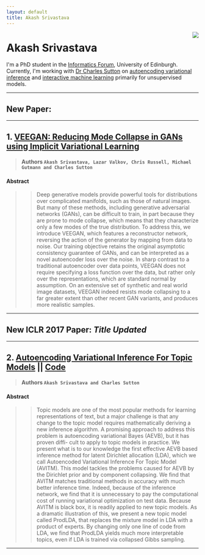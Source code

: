 ```yaml
---
layout: default
title: Akash Srivastava
---
```


<!-- <div class="blurb">
	<h1>Akash Srivastava</h1>
	<p>![profile](/profile.jpg) I'm a PhD student in the <a href="http://www.ed.ac.uk/informatics/about/location/forum">Informatics Forum </a>, 
		University of Edinburgh.</p>
	<p>I'm currently working with <a href="http://homepages.inf.ed.ac.uk/csutton/">Dr Charles Sutton</a> 
		on <a href="https://www.cs.princeton.edu/courses/archive/fall11/cos597C/lectures/variational-inference-i.pdf"> ![profile](/profile.jpg)  <img style="float: left;" src="/profile.jpg">
		variational inference</a> and <br>interactive machine learning primarily for unsupervised models. </p>
</div><!-- /.blurb --> 

<img style="float: right;" src="/profile.jpg">

#   Akash Srivastava

I'm a PhD student in the [Informatics Forum](http://www.ed.ac.uk/informatics/about/location/forum), University of Edinburgh. Currently, I'm working with [Dr Charles Sutton](http://homepages.inf.ed.ac.uk/csutton/) on [autoencoding variational inference](http://akashgit.github.io/Neural-Variational-Inference/) and [interactive machine learning](https://arxiv.org/abs/1602.06886v1) primarily for unsupervised models.

---

## New Paper:

---

## 1. [VEEGAN: Reducing Mode Collapse in GANs using Implicit Variational Learning](/veegan_fh.pdf)

> #### Authors `Akash Srivastava, Lazar Valkov, Chris Russell, Michael Gutmann and Charles Sutton`

#### Abstract

>> Deep generative models provide powerful tools for distributions over complicated
manifolds, such as those of natural images. But many of these methods, including
generative adversarial networks (GANs), can be difficult to train, in part because
they are prone to mode collapse, which means that they characterize only a few
modes of the true distribution. To address this, we introduce VEEGAN, which
features a reconstructor network, reversing the action of the generator by mapping
from data to noise. Our training objective retains the original asymptotic consistency
guarantee of GANs, and can be interpreted as a novel autoencoder loss over
the noise. In sharp contrast to a traditional autoencoder over data points, VEEGAN
does not require specifying a loss function over the data, but rather only over the
representations, which are standard normal by assumption. On an extensive set of
synthetic and real world image datasets, VEEGAN indeed resists mode collapsing
to a far greater extent than other recent GAN variants, and produces more realistic
samples.

---

## New ICLR 2017 Paper: *Title Updated*

---

## 2. [Autoencoding Variational Inference For Topic Models](http://openreview.net/forum?id=BybtVK9lg) || [Code](https://github.com/akashgit/Neural-Variational-Inference-for-Topic-Models)

> #### Authors `Akash Srivastava and Charles Sutton`

#### Abstract

>> Topic models are one of the most popular methods for learning representations of
text, but a major challenge is that any change to the topic model requires mathematically
deriving a new inference algorithm. A promising approach to address
this problem is autoencoding variational Bayes (AEVB), but it has proven diffi-
cult to apply to topic models in practice. We present what is to our knowledge the
first effective AEVB based inference method for latent Dirichlet allocation (LDA),
which we call Autoencoded Variational Inference For Topic Model (AVITM). This
model tackles the problems caused for AEVB by the Dirichlet prior and by component
collapsing. We find that AVITM matches traditional methods in accuracy
with much better inference time. Indeed, because of the inference network, we
find that it is unnecessary to pay the computational cost of running variational
optimization on test data. Because AVITM is black box, it is readily applied
to new topic models. As a dramatic illustration of this, we present a new topic
model called ProdLDA, that replaces the mixture model in LDA with a product
of experts. By changing only one line of code from LDA, we find that ProdLDA
yields much more interpretable topics, even if LDA is trained via collapsed Gibbs
sampling.

---



